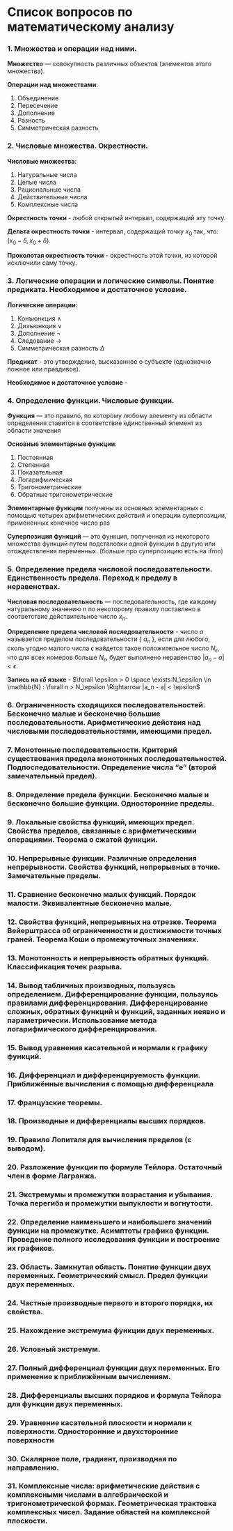 # Список вопросов по математическому анализу

### 1. Множества и операции над ними.
   
**Множество** — совокупность различных объектов (элементов этого множества).

**Операции над множествами**:
1. Объединение 
2. Пересечение 
3. Дополнение 
4. Разность 
5. Симметрическая разность

### 2. Числовые множества. Окрестности.

**Числовые множества**:
1. Натуральные числа
2. Целые числа
3. Рациональные числа
4. Действительные числа
5. Комплексные числа
   
**Окрестность точки** - любой открытый интервал, содержащий эту точку.

**Дельта окрестность точки** - интервал, содержащий точку $x_0$ так, что: $(x_0 - \delta, x_0 + \delta)$.

**Проколотая окрестность точки** - окрестность этой точки, из которой исключили саму точку.

### 3. Логические операции и логические символы. Понятие предиката. Необходимое и достаточное условие.

**Логические операции:**
1. Конъюнкция $\land$
2. Дизъюнкция $\lor$
3. Дополнение $\lnot$
4. Следование $\to$
5. Симметрическая разность $\Delta$

**Предикат** - это утверждение, высказанное о субъекте (однозначно ложное или правдивое).

**Необходимое и достаточное условие** - 

### 4. Определение функции. Числовые функции. 

**Функция** — это правило, по которому любому элементу из области определения ставится в соответствие единственный элемент из области значения

**Основные элементарные функции**:
1. Постоянная
2. Степенная
3. Показательная
4. Логарифмическая
5. Тригонометрические
6. Обратные тригонометрические

**Элементарные функции** получены из основных элементарных с помощью четырех арифметических действий и операции суперпозиции, примененных конечное число раз

**Суперпозиция функций** — это функция, полученная из некоторого множества функций путем подстановки одной функции в другую или отождествления переменных.
(больше про суперпозицию есть на ifmo)

### 5. Определение предела числовой последовательности. Единственность предела. Переход к пределу в неравенствах. 

**Числовая последовательность** — последовательность, где каждому натуральному значению n по некоторому правилу поставлено в соответствие действительное число $x_n$.

**Определение предела числовой последовательности** - число $a$ называется пределом последовательности { $a_n$ }, если для любого, сколь угодно малого числа $\epsilon$ найдется такое положительное число $N_\epsilon$, что для всех номеров больше $N_\epsilon$, будет выполнено неравенство $|a_n - a| < \epsilon$.

**Запись на $\epsilon\delta$ языке** - $\forall \epsilon > 0 \space \exists N_\epsilon \in \mathbb{N} : \forall n > N_\epsilon \Rightarrow |a_n - a| < \epsilon$

### 6. Ограниченность сходящихся последовательностей. Бесконечно малые и бесконечно большие последовательности. Арифметические действия над числовыми последовательностями, имеющими предел.

### 7. Монотонные последовательности. Критерий существования предела монотонных последовательностей. Подпоследовательности. Определение числа “e” (второй замечательный предел).

### 8. Определение предела функции. Бесконечно малые и бесконечно большие функции. Односторонние пределы.

### 9. Локальные свойства функций, имеющих предел. Свойства пределов, связанные с арифметическими операциями. Теорема о сжатой функции. 

### 10. Непрерывные функции. Различные определения непрерывности. Свойства функций, непрерывных в точке. Замечательные пределы. 

### 11. Сравнение бесконечно малых функций. Порядок малости. Эквивалентные бесконечно малые. 

### 12. Свойства функций, непрерывных на отрезке. Теорема Вейерштрасса об ограниченности и достижимости точных граней. Теорема Коши о промежуточных значениях.

### 13. Монотонность и непрерывность обратных функций. Классификация точек разрыва.

### 14. Вывод табличных производных, пользуясь определением. Дифференцирование функции, пользуясь правилами дифференцирования. Дифференцирование сложных, обратных функций и функций, заданных неявно и параметрически. Использование метода логарифмического дифференцирования. 

### 15. Вывод уравнения касательной и нормали к графику функций.

### 16. Дифференциал и дифференцируемость функции. Приближённые вычисления с помощью дифференциала 

### 17. Французские теоремы. 

### 18. Производные и дифференциалы высших порядков.

### 19. Правило Лопиталя для вычисления пределов (с выводом).

### 20. Разложение функции по формуле Тейлора. Остаточный член в форме Лагранжа. 

### 21. Экстремумы и промежутки возрастания и убывания. Точка перегиба и промежутки выпуклости и вогнутости.

### 22. Определение наименьшего и наибольшего значений функции на промежутке. Асимптоты графика функции. Проведение полного исследования функции и построение их графиков.

### 23. Область. Замкнутая область. Понятие функции двух переменных. Геометрический смысл. Предел функции двух переменных.

### 24. Частные производные первого и второго порядка, их свойства.

### 25. Нахождение экстремума функции двух переменных.

### 26. Условный экстремум.

### 27. Полный дифференциал функции двух переменных. Его применение к приближённым вычислениям.

### 28. Дифференциалы высших порядков и формула Тейлора для функции двух переменных.

### 29. Уравнение касательной плоскости и нормали к поверхности. Односторонние и двухсторонние поверхности

### 30. Скалярное поле, градиент, производная по направлению.

### 31. Комплексные числа: арифметические действия с комплексными числами в алгебраической и тригонометрической формах. Геометрическая трактовка комплексных чисел. Задание областей на комплексной плоскости.
